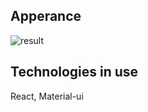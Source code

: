 ## Apperance
![result](https://user-images.githubusercontent.com/1762090/67261520-bb19cc00-f4ec-11e9-8860-6530a66bc89f.png)

## Technologies in use

React, Material-ui

